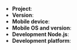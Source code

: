<!--
Thank you for reporting an issue.

This issue tracker is for bugs and issues found within the nodejs-mobile core library, nodejs-mobile-cordova plugin or the nodejs-mobile-react-native.

If you require more general support please, please try to look into the Resources
for Newcomers before posting an issue:
https://github.com/janeasystems/nodejs-mobile#resources-for-newcomers

Please fill in as much of the template below as you're able.

Project: nodejs-mobile, nodejs-mobile-cordova or nodejs-mobile-react-native
Version: the version of the library or plugin you're using
Mobile device: the device's manufacturer and model or the simulator/emulator used
Mobile OS and version: Android or iOS version
Development Node.js: output of `node -v` on the machine used to build the application
Development platform: output of `uname -a` (UNIX), or version and 32 or 64-bit (Windows)

If possible, please provide code that demonstrates the problem, keeping it as simple and free of
external dependencies as you are able. Cloning and adpating one of the samples to show
the issue is a good way to achieve this:
https://github.com/janeasystems/nodejs-mobile-samples/
-->

* **Project**:
* **Version**:
* **Mobile device**:
* **Mobile OS and version**:
* **Development Node.js**:
* **Development platform**:

<!-- Enter your issue details below this comment. -->

